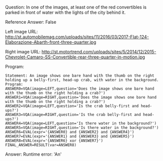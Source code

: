 Question: In one of the images, at least one of the red convertibles is parked in front of water with the lights of the city behind it.

Reference Answer: False

Left image URL: http://st.automobilemag.com/uploads/sites/11/2016/03/2017-FIat-124-Elaborazione-Abarth-front-three-quarter.jpg

Right image URL: http://st.motortrend.com/uploads/sites/5/2014/12/2015-Chevrolet-Camaro-SS-Convertible-rear-three-quarter-in-motion.jpg

Program:

```
Statement: An image shows one bare hand with the thumb on the right holding up a belly-first, head-up crab, with water in the background.
Program:
ANSWER0=VQA(image=LEFT,question='Does the image shows one bare hand with the thumb on the right holding a crab?')
ANSWER1=VQA(image=RIGHT,question='Does the image shows one bare hand with the thumb on the right holding a crab?')
ANSWER2=VQA(image=LEFT,question='Is the crab belly-first and head-ups?')
ANSWER3=VQA(image=RIGHT,question='Is the crab belly-first and head-ups?')
ANSWER4=VQA(image=LEFT,question='Is there water in the background?')
ANSWER5=VQA(image=RIGHT,question='Is there water in the background?')
ANSWER6=EVAL(expr='{ANSWER0} and {ANSWER2} and {ANSWER4}')
ANSWER7=EVAL(expr='{ANSWER1} and {ANSWER3} and {ANSWER5}')
ANSWER8=EVAL(expr='{ANSWER6} xor {ANSWER7}')
FINAL_ANSWER=RESULT(var=ANSWER8)
```
Answer: Runtime error: 'An'

